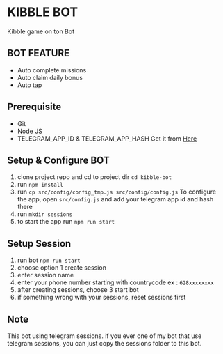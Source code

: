 # KIBBLE BOT

Kibble game on ton Bot

## BOT FEATURE

- Auto complete missions
- Auto claim daily bonus
- Auto tap

## Prerequisite

- Git
- Node JS
- TELEGRAM_APP_ID & TELEGRAM_APP_HASH Get it from [Here](https://my.telegram.org/auth?to=apps)

## Setup & Configure BOT

1. clone project repo and cd to project dir `cd kibble-bot`
2. run `npm install`
3. run `cp src/config/config_tmp.js src/config/config.js`
   To configure the app, open `src/config.js` and add your telegram app id and hash there
4. run `mkdir sessions`
5. to start the app run `npm run start`

## Setup Session

1. run bot `npm run start`
2. choose option 1 create session
3. enter session name
4. enter your phone number starting with countrycode ex : `628xxxxxxxx`
5. after creating sessions, choose 3 start bot
6. if something wrong with your sessions, reset sessions first

## Note

This bot using telegram sessions. if you ever one of my bot that use telegram sessions, you can just copy the sessions folder to this bot.

